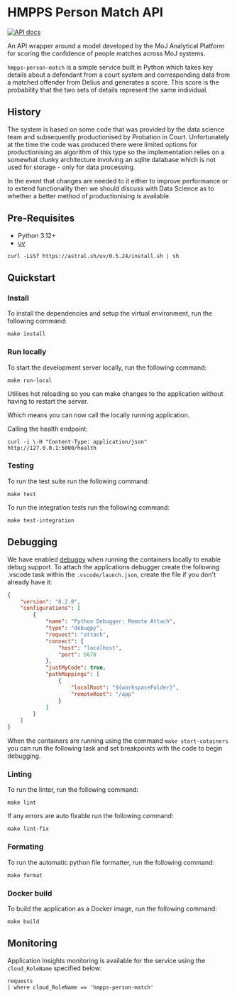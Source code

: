 # HMPPS Person Match API

[![API docs](https://img.shields.io/badge/API_docs_-view-85EA2D.svg?logo=swagger)](https://hmpps-person-match-dev.hmpps.service.justice.gov.uk/swagger-ui.html)

An API wrapper around a model developed by the MoJ Analytical Platform for scoring the confidence 
of people matches across MoJ systems.

`hmpps-person-match` is a simple service built in Python which takes key details about a defendant from a court system and corresponding data from a matched offender from Delius and generates a score. This score is the probability that the two sets of details represent the same individual.

## History

The system is based on some code that was provided by the data science team and subsequently productionised by Probation in Court. Unfortunately at the time the code was produced there were limited options for productionising an algorithm of this type so the implementation relies on a somewhat clunky architecture involving an sqlite database which is not used for storage - only for data processing.

In the event that changes are needed  to it either to improve performance or to extend functionality then we should discuss with Data Science as to whether a better method of productionising is available.


## Pre-Requisites

* Python 3.12+
* [uv](https://docs.astral.sh/uv/)


```shell
curl -LsSf https://astral.sh/uv/0.5.24/install.sh | sh
```

## Quickstart

### Install

To install the dependencies and setup the virtual environment, run the following command:

```shell
make install
```

### Run locally

To start the development server locally, run the following command:

```shell
make run-local
```

Utilises hot reloading so you can make changes to the application without having to restart the server.

Which means you can now call the locally running application.

Calling the health endpoint:

```shell
curl -i \-H "Content-Type: application/json" http://127.0.0.1:5000/health
```

### Testing

To run the test suite run the following command:

```shell
make test
```

To run the integration tests run the following command:

```shell
make test-integration
```

## Debugging

We have enabled [debugpy](https://github.com/microsoft/debugpy) when running the containers locally to enable debug support. To attach the applications
debugger create the following .vscode task within the `.vscode/launch.json`, create the file if you don't already have it:

```json
{
    "version": "0.2.0",
    "configurations": [
        {
            "name": "Python Debugger: Remote Attach",
            "type": "debugpy",
            "request": "attach",
            "connect": {
                "host": "localhost",
                "port": 5678
            },
            "justMyCode": true,
            "pathMappings": [
                {
                    "localRoot": "${workspaceFolder}",
                    "remoteRoot": "/app"
                }
            ]
        }
    ]
}
```

When the containers are running using the command `make start-cotainers` you can run the following task and set breakpoints with the code to begin debugging.

### Linting

To run the linter, run the following command:

```shell
make lint
```

If any errors are auto fixable run the following command:

```shell
make lint-fix
```

### Formating

To run the automatic python file formatter, run the following command:

```shell
make format
```

### Docker build

To build the application as a Docker image, run the following command:

```shell
make build
```

## Monitoring

Application Insights monitoring is available for the service using the `cloud_RoleName` specified below:

```
requests
| where cloud_RoleName == 'hmpps-person-match'
```

